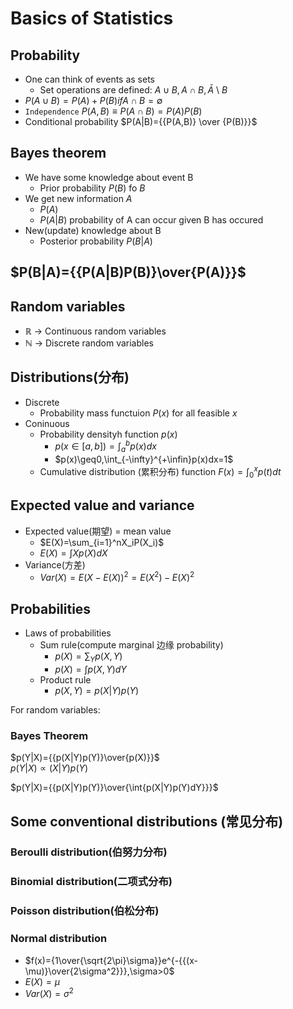 # Basics of Statistics
## Probability
* One can think of events as sets
  * Set operations are defined: $A \cup B,A \cap B,\bar{A}$ \ $B$
* $P(A \cup B)=P(A)+P(B) if {A\cap B} =\emptyset$
* `Independence` $P(A,B)\equiv P(A\cap B)= P(A)P(B)$
* Conditional probability $P(A|B)={{P(A,B)} \over {P(B)}}$
## Bayes theorem
* We have some knowledge about event B
  * Prior probability $P(B)$ fo $B$
* We get new information $A$
  * $P(A)$
  * $P(A|B)$ probability of A can occur given B has occured
* New(update) knowledge about B
  * Posterior probability $P(B|A)$
## $P(B|A)={{P(A|B)P(B)}\over{P(A)}}$

## Random variables
* ℝ $\rightarrow$ Continuous random variables
* ℕ $\rightarrow$ Discrete random variables
## Distributions(分布)
* Discrete
  * Probability mass functuion $P(x)$ for all feasible $x$
* Coninuous
  * Probability densityh function $p(x)$
    * $p(x\in[a,b])=\int_a^bp(x)dx$
    * $p(x)\geq0,\int_{-\infty}^{+\infin}p(x)dx=1$
  * Cumulative distribution (累积分布) function $F(x)=\int_0^xp(t)dt$ 
## Expected value and variance
* Expected value(期望) = mean value
  * $E(X)=\sum_{i=1}^nX_iP(X_i)$
  * $E(X)=\int Xp(X)dX$
* Variance(方差)
  * $Var(X)=E(X-E(X))^2=E(X^2)-E(X)^2$
## Probabilities
* Laws of probabilities
  * Sum rule(compute marginal 边缘 probability)
    * $p(X)=\sum_Yp(X,Y)$
    * $p(X)=\int p(X,Y)dY$
  * Product rule
    * $p(X,Y)=p(X|Y)p(Y)$  

For random variables:  
### Bayes Theorem
$p(Y|X)={{p(X|Y)p(Y)}\over{p(X)}}$  
$p(Y|X)\propto(X|Y)p(Y)$

$p(Y|X)={{p(X|Y)p(Y)}\over{\int{p(X|Y)p(Y)dY}}}$

## Some conventional distributions (常见分布)
### Beroulli distribution(伯努力分布)
### Binomial distribution(二项式分布)
### Poisson distribution(伯松分布)
### Normal distribution
* $f(x)={1\over{\sqrt{2\pi}\sigma}}e^{-{{(x-\mu)}\over{2\sigma^2}}},\sigma>0$
* $E(X)=\mu$
* $Var(X)=\sigma^2$